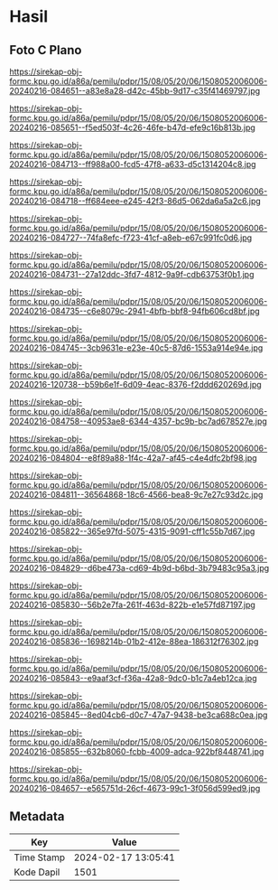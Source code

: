 # Hasil

## Foto C Plano

https://sirekap-obj-formc.kpu.go.id/a86a/pemilu/pdpr/15/08/05/20/06/1508052006006-20240216-084651--a83e8a28-d42c-45bb-9d17-c35f41469797.jpg

https://sirekap-obj-formc.kpu.go.id/a86a/pemilu/pdpr/15/08/05/20/06/1508052006006-20240216-085651--f5ed503f-4c26-46fe-b47d-efe9c16b813b.jpg

https://sirekap-obj-formc.kpu.go.id/a86a/pemilu/pdpr/15/08/05/20/06/1508052006006-20240216-084713--ff988a00-fcd5-47f8-a633-d5c1314204c8.jpg

https://sirekap-obj-formc.kpu.go.id/a86a/pemilu/pdpr/15/08/05/20/06/1508052006006-20240216-084718--ff684eee-e245-42f3-86d5-062da6a5a2c6.jpg

https://sirekap-obj-formc.kpu.go.id/a86a/pemilu/pdpr/15/08/05/20/06/1508052006006-20240216-084727--74fa8efc-f723-41cf-a8eb-e67c991fc0d6.jpg

https://sirekap-obj-formc.kpu.go.id/a86a/pemilu/pdpr/15/08/05/20/06/1508052006006-20240216-084731--27a12ddc-3fd7-4812-9a9f-cdb63753f0b1.jpg

https://sirekap-obj-formc.kpu.go.id/a86a/pemilu/pdpr/15/08/05/20/06/1508052006006-20240216-084735--c6e8079c-2941-4bfb-bbf8-94fb606cd8bf.jpg

https://sirekap-obj-formc.kpu.go.id/a86a/pemilu/pdpr/15/08/05/20/06/1508052006006-20240216-084745--3cb9631e-e23e-40c5-87d6-1553a914e94e.jpg

https://sirekap-obj-formc.kpu.go.id/a86a/pemilu/pdpr/15/08/05/20/06/1508052006006-20240216-120738--b59b6e1f-6d09-4eac-8376-f2ddd620269d.jpg

https://sirekap-obj-formc.kpu.go.id/a86a/pemilu/pdpr/15/08/05/20/06/1508052006006-20240216-084758--40953ae8-6344-4357-bc9b-bc7ad678527e.jpg

https://sirekap-obj-formc.kpu.go.id/a86a/pemilu/pdpr/15/08/05/20/06/1508052006006-20240216-084804--e8f89a88-1f4c-42a7-af45-c4e4dfc2bf98.jpg

https://sirekap-obj-formc.kpu.go.id/a86a/pemilu/pdpr/15/08/05/20/06/1508052006006-20240216-084811--36564868-18c6-4566-bea8-9c7e27c93d2c.jpg

https://sirekap-obj-formc.kpu.go.id/a86a/pemilu/pdpr/15/08/05/20/06/1508052006006-20240216-085822--365e97fd-5075-4315-9091-cff1c55b7d67.jpg

https://sirekap-obj-formc.kpu.go.id/a86a/pemilu/pdpr/15/08/05/20/06/1508052006006-20240216-084829--d6be473a-cd69-4b9d-b6bd-3b79483c95a3.jpg

https://sirekap-obj-formc.kpu.go.id/a86a/pemilu/pdpr/15/08/05/20/06/1508052006006-20240216-085830--56b2e7fa-261f-463d-822b-e1e57fd87197.jpg

https://sirekap-obj-formc.kpu.go.id/a86a/pemilu/pdpr/15/08/05/20/06/1508052006006-20240216-085836--1698214b-01b2-412e-88ea-186312f76302.jpg

https://sirekap-obj-formc.kpu.go.id/a86a/pemilu/pdpr/15/08/05/20/06/1508052006006-20240216-085843--e9aaf3cf-f36a-42a8-9dc0-b1c7a4eb12ca.jpg

https://sirekap-obj-formc.kpu.go.id/a86a/pemilu/pdpr/15/08/05/20/06/1508052006006-20240216-085845--8ed04cb6-d0c7-47a7-9438-be3ca688c0ea.jpg

https://sirekap-obj-formc.kpu.go.id/a86a/pemilu/pdpr/15/08/05/20/06/1508052006006-20240216-085855--632b8060-fcbb-4009-adca-922bf8448741.jpg

https://sirekap-obj-formc.kpu.go.id/a86a/pemilu/pdpr/15/08/05/20/06/1508052006006-20240216-084657--e565751d-26cf-4673-99c1-3f056d599ed9.jpg


## Metadata

| Key        | Value               |
| ---------- | ------------------- |
| Time Stamp | 2024-02-17 13:05:41 |
| Kode Dapil | 1501                |



